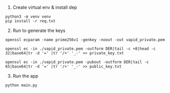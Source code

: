 1. Create virtual env & install dep
```
python3 -m venv venv
pip install -r req.txt
```
2. Run to generate the keys
```
openssl ecparam -name prime256v1 -genkey -noout -out vapid_private.pem

openssl ec -in ./vapid_private.pem -outform DER|tail -c +8|head -c 32|base64|tr -d '=' |tr '/+' '_-' >> private_key.txt

openssl ec -in ./vapid_private.pem -pubout -outform DER|tail -c 65|base64|tr -d '=' |tr '/+' '_-' >> public_key.txt
```

3. Run the app

```
python main.py
```
